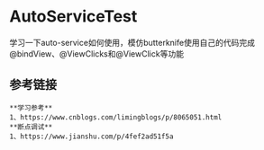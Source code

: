 # AutoServiceTest
学习一下auto-service如何使用，模仿butterknife使用自己的代码完成@bindView、@ViewClicks和@ViewClick等功能 
## 参考链接
    **学习参考**
    1、https://www.cnblogs.com/limingblogs/p/8065051.html
    **断点调试**
    1、https://www.jianshu.com/p/4fef2ad51f5a